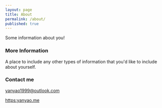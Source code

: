 ```yaml
---
layout: page
title: About
permalink: /about/
published: true
---
```


Some information about you!

### More Information

A place to include any other types of information that you'd like to include about yourself.

### Contact me

[yanyao1999@outlook.com](mailto:yanyao1999@outlook.com)

[https:yanyao.me](https:yanyao.me)
